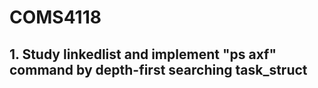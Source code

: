 # COMS4118
## 1. Study linkedlist and implement "ps axf" command by depth-first searching task_struct
